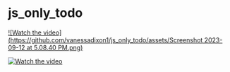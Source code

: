 # js_only_todo

[![Watch the video](https://github.com/vanessadixon1/js_only_todo/assets/Screenshot 2023-09-12 at 5.08.40 PM.png)](https://vimeo.com/863725396/144562f3a3)

[![Watch the video](https://img.youtube.com/vi/T-D1KVIuvjA/maxresdefault.jpg)](https://youtu.be/T-D1KVIuvjA)



